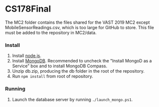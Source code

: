 # CS178Final

The MC2 folder contains the files shared for the VAST 2019 MC2 except MobileSensorReadings.csv, which is too large for GitHub to store. This file must be added to the repository in MC2/data.

### Install

1. Install [node.js](https://nodejs.org/en/).
1. Install [MongoDB](https://www.mongodb.com/try/download/community). Recommended to uncheck the "Install MongoD as a Service" box and to install MongoDB Compass.
1. Unzip db.zip, producing the db folder in the root of the repository. 
1. Run ```npm install``` from root of repository.

### Running

1. Launch the database server by running ```./launch_mongo.ps1```.
